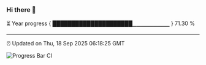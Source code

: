 ### Hi there 👋

⏳ Year progress { █████████████████████▁▁▁▁▁▁▁▁▁ } 71.30 %

---

⏰ Updated on Thu, 18 Sep 2025 06:18:25 GMT

![Progress Bar CI](https://github.com/code-lakshay/GitHub-Actions-Demo/workflows/Progress%20Bar%20CI/badge.svg)

